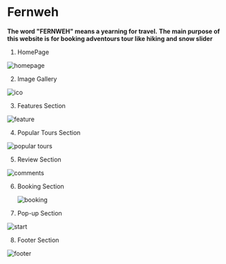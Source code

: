 # Fernweh
**The word "FERNWEH" means  a yearning for travel.**
**The main purpose of this website is for booking adventours tour like hiking and snow slider**

 1) HomePage
 
 ![homepage](https://github.com/maha-moni123/Fernweh/assets/135324405/0515f72b-9b7f-4890-b838-5e6917a5ef2a)

 2) Image Gallery

 ![ico](https://github.com/maha-moni123/Fernweh/assets/135324405/14956c67-8fec-440a-805f-220934a792a2)

 3) Features Section

![feature](https://github.com/maha-moni123/Fernweh/assets/135324405/f305fd81-9fee-4d22-91d0-12a62e96b341)

4) Popular Tours Section

![popular tours](https://github.com/maha-moni123/Fernweh/assets/135324405/5825e255-e124-4667-990f-2323873ddf4e)

5) Review Section

![comments](https://github.com/maha-moni123/Fernweh/assets/135324405/7928b1c7-65ec-4bc5-9d97-d608595e1adc)

6) Booking Section

   ![booking](https://github.com/maha-moni123/Fernweh/assets/135324405/050d1438-d166-427c-b20c-14d858dcfb6c)

7) Pop-up Section

![start](https://github.com/maha-moni123/Fernweh/assets/135324405/7b5cc898-9174-4e27-aeac-cd3234d719dd)

8) Footer Section

   
![footer](https://github.com/maha-moni123/Fernweh/assets/135324405/594f0a96-6843-4899-b692-5883424d6d73)





